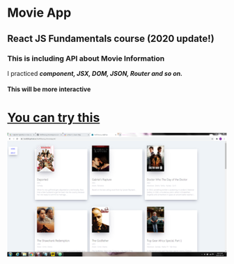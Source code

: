 # Movie App

## React JS Fundamentals course (2020 update!)

### This is including API about Movie Information


I practiced ***component, JSX, DOM, JSON, Router and so on.***

#### This will be more interactive


# [You can try this](https://lsw6684.github.io/NetfliXeung_MovieApp/)

![alt text](fullscreen.PNG)
